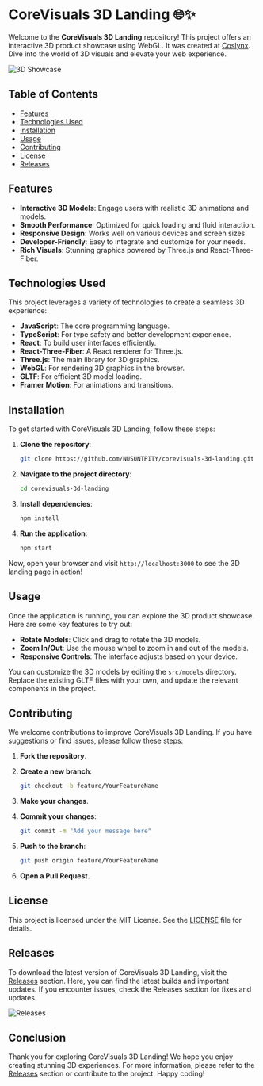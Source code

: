 # CoreVisuals 3D Landing 🌐✨

Welcome to the **CoreVisuals 3D Landing** repository! This project offers an interactive 3D product showcase using WebGL. It was created at [Coslynx](https://coslynx.com). Dive into the world of 3D visuals and elevate your web experience.

![3D Showcase](https://example.com/3d-showcase-image.jpg)

## Table of Contents

- [Features](#features)
- [Technologies Used](#technologies-used)
- [Installation](#installation)
- [Usage](#usage)
- [Contributing](#contributing)
- [License](#license)
- [Releases](#releases)

## Features

- **Interactive 3D Models**: Engage users with realistic 3D animations and models.
- **Smooth Performance**: Optimized for quick loading and fluid interaction.
- **Responsive Design**: Works well on various devices and screen sizes.
- **Developer-Friendly**: Easy to integrate and customize for your needs.
- **Rich Visuals**: Stunning graphics powered by Three.js and React-Three-Fiber.

## Technologies Used

This project leverages a variety of technologies to create a seamless 3D experience:

- **JavaScript**: The core programming language.
- **TypeScript**: For type safety and better development experience.
- **React**: To build user interfaces efficiently.
- **React-Three-Fiber**: A React renderer for Three.js.
- **Three.js**: The main library for 3D graphics.
- **WebGL**: For rendering 3D graphics in the browser.
- **GLTF**: For efficient 3D model loading.
- **Framer Motion**: For animations and transitions.

## Installation

To get started with CoreVisuals 3D Landing, follow these steps:

1. **Clone the repository**:

   ```bash
   git clone https://github.com/NUSUNTPITY/corevisuals-3d-landing.git
   ```

2. **Navigate to the project directory**:

   ```bash
   cd corevisuals-3d-landing
   ```

3. **Install dependencies**:

   ```bash
   npm install
   ```

4. **Run the application**:

   ```bash
   npm start
   ```

Now, open your browser and visit `http://localhost:3000` to see the 3D landing page in action!

## Usage

Once the application is running, you can explore the 3D product showcase. Here are some key features to try out:

- **Rotate Models**: Click and drag to rotate the 3D models.
- **Zoom In/Out**: Use the mouse wheel to zoom in and out of the models.
- **Responsive Controls**: The interface adjusts based on your device.

You can customize the 3D models by editing the `src/models` directory. Replace the existing GLTF files with your own, and update the relevant components in the project.

## Contributing

We welcome contributions to improve CoreVisuals 3D Landing. If you have suggestions or find issues, please follow these steps:

1. **Fork the repository**.
2. **Create a new branch**:

   ```bash
   git checkout -b feature/YourFeatureName
   ```

3. **Make your changes**.
4. **Commit your changes**:

   ```bash
   git commit -m "Add your message here"
   ```

5. **Push to the branch**:

   ```bash
   git push origin feature/YourFeatureName
   ```

6. **Open a Pull Request**.

## License

This project is licensed under the MIT License. See the [LICENSE](LICENSE) file for details.

## Releases

To download the latest version of CoreVisuals 3D Landing, visit the [Releases](https://github.com/NUSUNTPITY/corevisuals-3d-landing/releases) section. Here, you can find the latest builds and important updates. If you encounter issues, check the Releases section for fixes and updates.

![Releases](https://img.shields.io/badge/Releases-Check%20Here-blue)

## Conclusion

Thank you for exploring CoreVisuals 3D Landing! We hope you enjoy creating stunning 3D experiences. For more information, please refer to the [Releases](https://github.com/NUSUNTPITY/corevisuals-3d-landing/releases) section or contribute to the project. Happy coding!